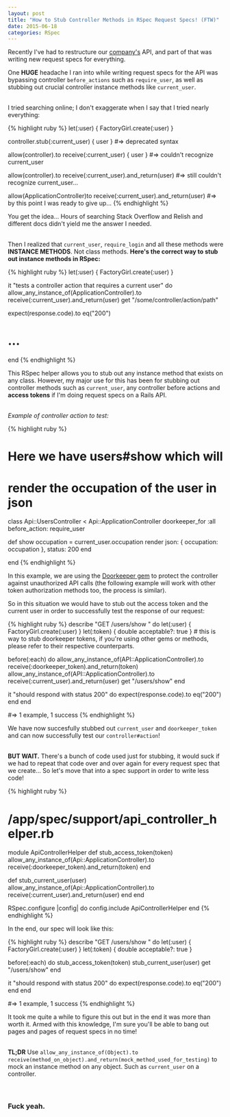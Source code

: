 ```yaml
---
layout: post
title: "How to Stub Controller Methods in RSpec Request Specs! (FTW)"
date: 2015-06-18
categories: RSpec
---
```


Recently I've had to restructure our [company's][fitplan] API, and part of that was writing new request specs for everything.

One <strong>HUGE</strong> headache I ran into while writing request specs for the API was bypassing controller `before_actions` such as `require_user`, as well as stubbing out crucial controller instance methods like `current_user`.
<br><br>

I tried searching online; I don't exaggerate when I say that I tried nearly everything:

{% highlight ruby %}
let(:user) { FactoryGirl.create(:user) }

controller.stub(:current_user) { user }
#=> deprecated syntax

allow(controller).to receive(:current_user) { user }
#=> couldn't recognize current_user

allow(controller).to receive(:current_user).and_return(user) 
#=> still couldn't recognize current_user...

allow(ApplicationController)to receive(:current_user).and_return(user)
#=> by this point I was ready to give up...
{% endhighlight %}

You get the idea... Hours of searching Stack Overflow and Relish and different docs didn't yield me the answer I needed.
<br><br>

Then I realized that `current_user`, `require_login` and all these methods were <strong>INSTANCE METHODS</strong>. Not class methods. <strong>Here's the correct way to stub out instance methods in RSpec:</strong>

{% highlight ruby %}
let(:user) { FactoryGirl.create(:user) }

it "tests a controller action that requires a current user" do
  allow_any_instance_of(ApplicationController).to receive(:current_user).and_return(user)
  get "/some/controller/action/path"

  expect(response.code).to eq("200")
  # ...
end
{% endhighlight %}

This RSpec helper allows you to stub out any instance method that exists on any class. However, my major use for this has been for stubbing out controller methods such as `current_user`, any controller before actions and <strong>access tokens</strong> if I'm doing request specs on a Rails API.
<br><br>

<em>Example of controller action to test:</em>

{% highlight ruby %}
# Here we have users#show which will 
# render the occupation of the user in json

class Api::UsersController < Api::ApplicationController
  doorkeeper_for :all
  before_action: require_user

  def show
    occupation = current_user.occupation
    render json: { occupation: occupation }, status: 200
  end

end
{% endhighlight %}
<br>

In this example, we are using the [Doorkeeper gem][doorkeeper] to protect the controller against unauthorized API calls (the following example will work with other token authorization methods too, the process is similar).

So in this situation we would have to stub out the access token and the current user in order to successfully test the response of our request:

{% highlight ruby %}
describe "GET /users/show " do
  let(:user) { FactoryGirl.create(:user) }
  let(:token) { double acceptable?: true } # this is way to stub doorkeeper tokens, if you're using other gems or methods, please refer to their respective counterparts.

  before(:each) do
    allow_any_instance_of(API::ApplicationController).to receive(:doorkeeper_token).and_return(token)
    allow_any_instance_of(API::ApplicationController).to receive(:current_user).and_return(user)
    get "/users/show"
  end

  it "should respond with status 200" do
    expect(response.code).to eq("200")
  end
end

#=> 1 example, 1 success
{% endhighlight %}

We have now succesfully stubbed out `current_user` and `doorkeeper_token` and can now successfully test our `controller#action`!
<br><br>

<strong>BUT WAIT.</strong> There's a bunch of code used just for stubbing, it would suck if we had to repeat that code over and over again for every request spec that we create... So let's move that into a spec support in order to write less code!

{% highlight ruby %}
# /app/spec/support/api_controller_helper.rb

module ApiControllerHelper
  def stub_access_token(token)
    allow_any_instance_of(Api::ApplicationController).to receive(:doorkeeper_token).and_return(token)
  end

  def stub_current_user(user)
    allow_any_instance_of(Api::ApplicationController).to receive(:current_user).and_return(user)
  end
end

RSpec.configure |config| do
  config.include ApiControllerHelper
end
{% endhighlight %}
<br>

In the end, our spec will look like this:

{% highlight ruby %}
describe "GET /users/show " do
  let(:user) { FactoryGirl.create(:user) }
  let(:token) { double acceptable?: true }

  before(:each) do
    stub_access_token(token)
    stub_current_user(user)
    get "/users/show"
  end

  it "should respond with status 200" do
    expect(response.code).to eq("200")
  end
end

#=> 1 example, 1 success
{% endhighlight %}
<br>

It took me quite a while to figure this out but in the end it was more than worth it. Armed with this knowledge, I'm sure you'll be able to bang out pages and pages of request specs in no time!
<br><br>

<strong>TL;DR</strong> Use `allow_any_instance_of(Object).to receive(method_on_object).and_return(mock_method_used_for_testing)` to mock an instance method on any object. Such as `current_user` on a controller.
<br><br><br>

<h3><strong>Fuck yeah.</strong></h3>



[fitplan]: http://fitplan.io
[doorkeeper]: https://github.com/doorkeeper-gem/doorkeeper